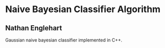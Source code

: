# Naive Bayesian Classifier Algorithm
## Nathan Englehart
Gaussian naive bayesian classifier implemented in C++. 
